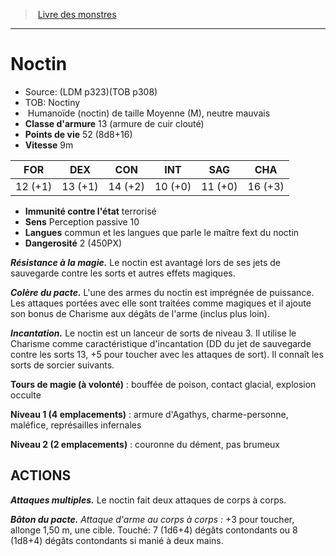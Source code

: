 ﻿> [Livre des monstres](tome_of_beasts_old.md)

---

# Noctin

- Source: (LDM p323)(TOB p308)
- TOB: Noctiny
-  Humanoïde (noctin) de taille Moyenne (M), neutre mauvais
- **Classe d'armure** 13 (armure de cuir clouté)
- **Points de vie** 52 (8d8+16)
- **Vitesse** 9m

|FOR|DEX|CON|INT|SAG|CHA|
|---|---|---|---|---|---|
|12 (+1)|13 (+1)|14 (+2)|10 (+0)|11 (+0)|16 (+3)|

- **Immunité contre l'état** terrorisé
- **Sens** Perception passive 10
- **Langues** commun et les langues que parle le maître fext du noctin
- **Dangerosité** 2 (450PX)

**_Résistance à la magie._** Le noctin est avantagé lors de ses jets de sauvegarde contre les sorts et autres effets magiques.

**_Colère du pacte._** L'une des armes du noctin est imprégnée de puissance. Les attaques portées avec elle sont traitées comme magiques et il ajoute son bonus de Charisme aux dégâts de l'arme (inclus plus loin).

**_Incantation._** Le noctin est un lanceur de sorts de niveau 3. Il utilise le Charisme comme caractéristique d'incantation (DD du jet de sauvegarde contre les sorts 13, +5 pour toucher avec les attaques de sort). Il connaît les sorts de sorcier suivants.

**Tours de magie (à volonté)** : bouffée de poison, contact glacial, explosion occulte

**Niveau 1 (4 emplacements)** : armure d'Agathys, charme-personne, maléfice, représailles infernales

**Niveau 2 (2 emplacements)** : couronne du dément, pas brumeux

## ACTIONS

**_Attaques multiples._** Le noctin fait deux attaques de corps à corps.

**_Bâton du pacte._** _Attaque d'arme au corps à corps :_ +3 pour toucher, allonge 1,50 m, une cible. Touché: 7 (1d6+4) dégâts contondants ou 8 (1d8+4) dégâts contondants si manié à deux mains.

